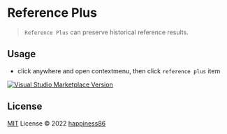 # Reference Plus

> `Reference Plus` can preserve historical reference results.

## Usage

- click anywhere and open contextmenu, then click `reference plus` item

<a href="https://marketplace.visualstudio.com/items?itemName=happiness86.vscode-references-plus" target="__blank"><img src="https://img.shields.io/visual-studio-marketplace/v/happiness86.vscode-references-plus.svg?color=019db2&amp;label=VS%20Code%20Marketplace&logo=visual-studio-code" alt="Visual Studio Marketplace Version" /></a>

## License

[MIT](./LICENSE) License © 2022 [happiness86](https://github.com/happiness86)
